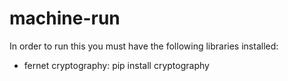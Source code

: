 # machine-run
In order to run this you must have the following libraries installed:
- fernet cryptography:  pip install cryptography
